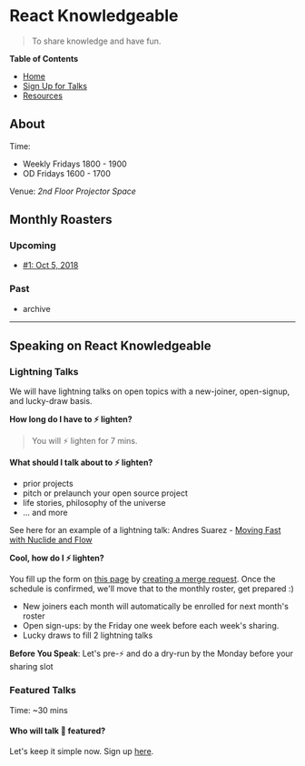 # React Knowledgeable

> To share knowledge and have fun.

**Table of Contents**

- [Home](#about)
- [Sign Up for Talks](./call-for-papers.md)
- [Resources](./resources.md)

## About

Time:

- Weekly Fridays 1800 - 1900
- OD Fridays 1600 - 1700

Venue: _2nd Floor Projector Space_

## Monthly Roasters

### Upcoming

- [#1: Oct 5, 2018](./no-1-oct-5.md)

### Past

- archive

---

## Speaking on React Knowledgeable

### Lightning Talks

We will have lightning talks on open topics with a new-joiner, open-signup, and lucky-draw basis.

**How long do I have to ⚡️ lighten?**

> You will ⚡️ lighten for 7 mins.

**What should I talk about to ⚡️ lighten?**

- prior projects
- pitch or prelaunch your open source project
- life stories, philosophy of the universe
- ... and more

See here for an example of a lightning talk: Andres Suarez - [Moving Fast with Nuclide and Flow](https://youtu.be/WRyk5ZVklFs)

**Cool, how do I ⚡️ lighten?**

You fill up the form on [this page](./call-for-papers.md) by [creating a merge request](https://git.garena.com/shopee/mall-fe/react-knowledgeable/merge_requests?label_name%5B%5D=call-for-papers). Once the schedule is confirmed, we'll move that to the monthly roster, get prepared :)

- New joiners each month will automatically be enrolled for next month's roster
- Open sign-ups: by the Friday one week before each week's sharing.
- Lucky draws to fill 2 lightning talks

**Before You Speak**: Let's pre-⚡️ and do a dry-run by the Monday before your sharing slot

### Featured Talks

Time: ~30 mins

#### Who will talk 🌚 featured?

Let's keep it simple now. Sign up [here](./call-for-papers.md).
